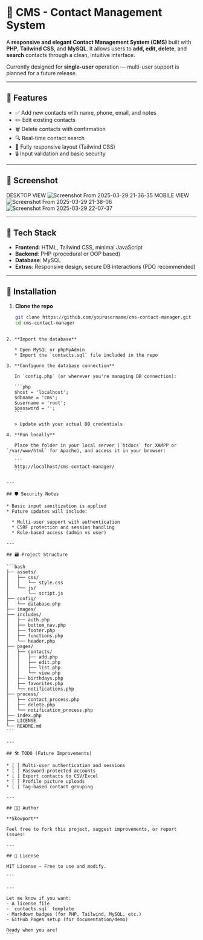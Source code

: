 # 📇 CMS - Contact Management System

A **responsive and elegant Contact Management System (CMS)** built with **PHP**, **Tailwind CSS**, and **MySQL**. It allows users to **add, edit, delete**, and **search** contacts through a clean, intuitive interface.

Currently designed for **single-user** operation — multi-user support is planned for a future release.

---

## 🚀 Features

- ✅ Add new contacts with name, phone, email, and notes
- ✏️ Edit existing contacts
- 🗑️ Delete contacts with confirmation
- 🔍 Real-time contact search
- 📱 Fully responsive layout (Tailwind CSS)
- 🔒 Input validation and basic security

---

## 📸 Screenshot
DESKTOP VIEW
![Screenshot From 2025-03-29 21-36-35](https://github.com/user-attachments/assets/bff3c38f-156c-4da8-b6a9-5be06f12574c)
MOBILE VIEW
![Screenshot From 2025-03-29 21-38-06](https://github.com/user-attachments/assets/3209240c-a640-4f6b-99cd-5b33b290ecc1)
![Screenshot From 2025-03-29 22-07-37](https://github.com/user-attachments/assets/4da6d81c-b457-4016-a231-2ab9176e7c62)


---

## 🧰 Tech Stack

- **Frontend**: HTML, Tailwind CSS, minimal JavaScript
- **Backend**: PHP (procedural or OOP based)
- **Database**: MySQL
- **Extras**: Responsive design, secure DB interactions (PDO recommended)

---

## 🔧 Installation

1. **Clone the repo**

   ```bash
   git clone https://github.com/yourusername/cms-contact-manager.git
   cd cms-contact-manager
````

2. **Import the database**

   * Open MySQL or phpMyAdmin
   * Import the `contacts.sql` file included in the repo

3. **Configure the database connection**

   In `config.php` (or wherever you're managing DB connection):

   ```php
   $host = 'localhost';
   $dbname = 'cms';
   $username = 'root';
   $password = '';
   ```

   > Update with your actual DB credentials

4. **Run locally**

   Place the folder in your local server (`htdocs` for XAMPP or `/var/www/html` for Apache), and access it in your browser:

   ```
   http://localhost/cms-contact-manager/
   ```

---

## 🛡️ Security Notes

* Basic input sanitization is applied
* Future updates will include:

  * Multi-user support with authentication
  * CSRF protection and session handling
  * Role-based access (admin vs user)

---

## 🗃️ Project Structure

```bash
├── assets/
│   ├── css/
│   │   └── style.css
│   └── js/
│       └── script.js
├── config/
│   └── database.php
├── images/
├── includes/
│   ├── auth.php
│   ├── bottom_nav.php
│   ├── footer.php
│   ├── functions.php
│   └── header.php
├── pages/
│   ├── contacts/
│   │   ├── add.php
│   │   ├── edit.php
│   │   ├── list.php
│   │   └── view.php
│   ├── birthdays.php
│   ├── favorites.php
│   └── notifications.php
├── process/
│   ├── contact_process.php
│   ├── delete.php
│   └── notification_process.php
├── index.php
├── LICENSE
└── README.md
```

---

## 🛠️ TODO (Future Improvements)

* [ ] Multi-user authentication and sessions
* [ ] Password-protected accounts
* [ ] Export contacts to CSV/Excel
* [ ] Profile picture uploads
* [ ] Tag-based contact grouping

---

## 🧑‍💻 Author

**Skowport**

Feel free to fork this project, suggest improvements, or report issues!

---

## 📄 License

MIT License — Free to use and modify.

```

---

Let me know if you want:
- A license file
- `contacts.sql` template
- Markdown badges (for PHP, Tailwind, MySQL, etc.)
- GitHub Pages setup (for documentation/demo)

Ready when you are!
```
